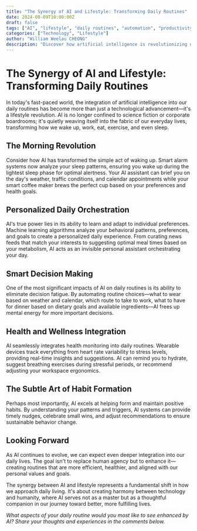 ```yaml
---
title: "The Synergy of AI and Lifestyle: Transforming Daily Routines"
date: 2024-08-09T10:00:00Z
draft: false
tags: ["AI", "lifestyle", "daily routines", "automation", "productivity"]
categories: ["Technology", "Lifestyle"]
author: "William Weelau CHEONG"
description: "Discover how artificial intelligence is revolutionizing our daily routines and creating seamless integration between technology and lifestyle."
---
```


# The Synergy of AI and Lifestyle: Transforming Daily Routines

In today's fast-paced world, the integration of artificial intelligence into our daily routines has become more than just a technological advancement—it's a lifestyle revolution. AI is no longer confined to science fiction or corporate boardrooms; it's quietly weaving itself into the fabric of our everyday lives, transforming how we wake up, work, eat, exercise, and even sleep.

## The Morning Revolution

Consider how AI has transformed the simple act of waking up. Smart alarm systems now analyze your sleep patterns, ensuring you wake up during the lightest sleep phase for optimal alertness. Your AI assistant can brief you on the day's weather, traffic conditions, and calendar appointments while your smart coffee maker brews the perfect cup based on your preferences and health goals.

## Personalized Daily Orchestration

AI's true power lies in its ability to learn and adapt to individual preferences. Machine learning algorithms analyze your behavioral patterns, preferences, and goals to create a personalized daily experience. From curating news feeds that match your interests to suggesting optimal meal times based on your metabolism, AI acts as an invisible personal assistant orchestrating your day.

## Smart Decision Making

One of the most significant impacts of AI on daily routines is its ability to eliminate decision fatigue. By automating routine choices—what to wear based on weather and calendar, which route to take to work, what to have for dinner based on dietary goals and available ingredients—AI frees up mental energy for more important decisions.

## Health and Wellness Integration

AI seamlessly integrates health monitoring into daily routines. Wearable devices track everything from heart rate variability to stress levels, providing real-time insights and suggestions. AI can remind you to hydrate, suggest breathing exercises during stressful periods, or recommend adjusting your workspace ergonomics.

## The Subtle Art of Habit Formation

Perhaps most importantly, AI excels at helping form and maintain positive habits. By understanding your patterns and triggers, AI systems can provide timely nudges, celebrate small wins, and adjust recommendations to ensure sustainable behavior change.

## Looking Forward

As AI continues to evolve, we can expect even deeper integration into our daily lives. The goal isn't to replace human agency but to enhance it—creating routines that are more efficient, healthier, and aligned with our personal values and goals.

The synergy between AI and lifestyle represents a fundamental shift in how we approach daily living. It's about creating harmony between technology and humanity, where AI serves not as a master but as a thoughtful companion in our journey toward better, more fulfilling lives.

*What aspects of your daily routine would you most like to see enhanced by AI? Share your thoughts and experiences in the comments below.*